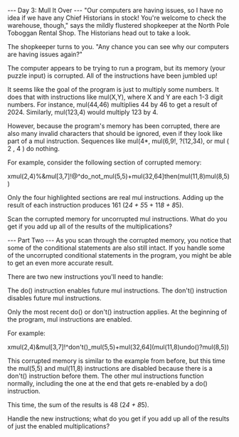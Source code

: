 
--- Day 3: Mull It Over ---
"Our computers are having issues, so I have no idea if we have any Chief Historians in stock! You're welcome to check the warehouse, though," says the mildly flustered shopkeeper at the North Pole Toboggan Rental Shop. The Historians head out to take a look.


The shopkeeper turns to you. "Any chance you can see why our computers are having issues again?"


The computer appears to be trying to run a program, but its memory (your puzzle input) is corrupted. All of the instructions have been jumbled up!


It seems like the goal of the program is just to multiply some numbers. It does that with instructions like mul(X,Y), where X and Y are each 1-3 digit numbers. For instance, mul(44,46) multiplies 44 by 46 to get a result of 2024. Similarly, mul(123,4) would multiply 123 by 4.


However, because the program's memory has been corrupted, there are also many invalid characters that should be ignored, even if they look like part of a mul instruction. Sequences like mul(4*, mul(6,9!, ?(12,34), or mul ( 2 , 4 ) do nothing.


For example, consider the following section of corrupted memory:


xmul(2,4)%&mul[3,7]!@^do_not_mul(5,5)+mul(32,64]then(mul(11,8)mul(8,5))


Only the four highlighted sections are real mul instructions. Adding up the result of each instruction produces 161 (2*4 + 5*5 + 11*8 + 8*5).


Scan the corrupted memory for uncorrupted mul instructions. What do you get if you add up all of the results of the multiplications?


--- Part Two ---
As you scan through the corrupted memory, you notice that some of the conditional statements are also still intact. If you handle some of the uncorrupted conditional statements in the program, you might be able to get an even more accurate result.


There are two new instructions you'll need to handle:



The do() instruction enables future mul instructions.
The don't() instruction disables future mul instructions.



Only the most recent do() or don't() instruction applies. At the beginning of the program, mul instructions are enabled.


For example:


xmul(2,4)&mul[3,7]!^don't()_mul(5,5)+mul(32,64](mul(11,8)undo()?mul(8,5))


This corrupted memory is similar to the example from before, but this time the mul(5,5) and mul(11,8) instructions are disabled because there is a don't() instruction before them. The other mul instructions function normally, including the one at the end that gets re-enabled by a do() instruction.


This time, the sum of the results is 48 (2*4 + 8*5).


Handle the new instructions; what do you get if you add up all of the results of just the enabled multiplications?

